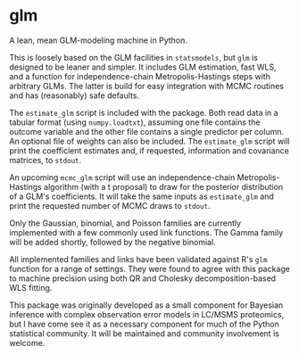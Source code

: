 glm
===

A lean, mean GLM-modeling machine in Python.

This is loosely based on the GLM facilities in `statsmodels`, but `glm` is
designed to be leaner and simpler. It includes GLM estimation, fast WLS, and a
function for independence-chain Metropolis-Hastings steps with arbitrary GLMs.
The latter is build for easy integration with MCMC routines and has (reasonably)
safe defaults.

The `estimate_glm` script is included with the package. Both read data in a
tabular format (using `numpy.loadtxt`), assuming one file contains the outcome
variable and the other file contains a single predictor per column.  An optional
file of weights can also be included. The `estimate_glm` script will print the
coefficient estimates and, if requested, information and covariance matrices, to
`stdout`.

An upcoming `mcmc_glm` script will use an independence-chain Metropolis-Hastings
algorithm (with a t proposal) to draw for the posterior distribution of a GLM's
coefficients. It will take the same inputs as `estimate_glm` and print the
requested number of MCMC draws to `stdout`.

Only the Gaussian, binomial, and Poisson families are currently implemented with
a few commonly used link functions. The Gamma family will be added shortly,
followed by the negative binomial.

All implemented families and links have been validated against R's `glm`
function for a range of settings. They were found to agree with this package to
machine precision using both QR and Cholesky decomposition-based WLS fitting.

This package was originally developed as a small component for Bayesian
inference with complex observation error models in LC/MSMS proteomics, but I
have come see it as a necessary component for much of the Python statistical
community. It will be maintained and community involvement is welcome.


